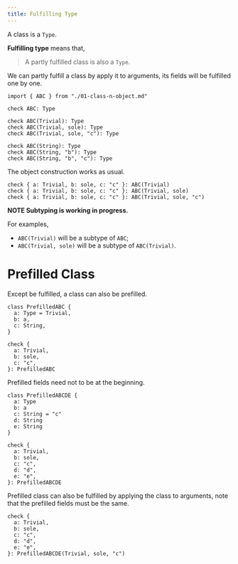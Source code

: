 ```yaml
---
title: Fulfilling Type
---
```


A class is a `Type`.

**Fulfilling type** means that,

> A partly fulfilled class is also a `Type`.

We can partly fulfill a class by apply it to arguments,
its fields will be fulfilled one by one.

```cicada
import { ABC } from "./01-class-n-object.md"

check ABC: Type

check ABC(Trivial): Type
check ABC(Trivial, sole): Type
check ABC(Trivial, sole, "c"): Type

check ABC(String): Type
check ABC(String, "b"): Type
check ABC(String, "b", "c"): Type
```

The object construction works as usual.

```cicada
check { a: Trivial, b: sole, c: "c" }: ABC(Trivial)
check { a: Trivial, b: sole, c: "c" }: ABC(Trivial, sole)
check { a: Trivial, b: sole, c: "c" }: ABC(Trivial, sole, "c")
```

**NOTE Subtyping is working in progress.**

For examples,

- `ABC(Trivial)` will be a subtype of `ABC`;
- `ABC(Trivial, sole)` will be a subtype of `ABC(Trivial)`.

# Prefilled Class

Except be fulfilled, a class can also be prefilled.

```cicada todo
class PrefilledABC {
  a: Type = Trivial,
  b: a,
  c: String,
}

check {
  a: Trivial,
  b: sole,
  c: "c",
}: PrefilledABC
```

Prefilled fields need not to be at the beginning.

```cicada
class PrefilledABCDE {
  a: Type
  b: a
  c: String = "c"
  d: String
  e: String
}

check {
  a: Trivial,
  b: sole,
  c: "c",
  d: "d",
  e: "e",
}: PrefilledABCDE
```

Prefilled class can also be fulfilled by applying the class to arguments,
note that the prefilled fields must be the same.

```cicada
check {
  a: Trivial,
  b: sole,
  c: "c",
  d: "d",
  e: "e",
}: PrefilledABCDE(Trivial, sole, "c")
```
